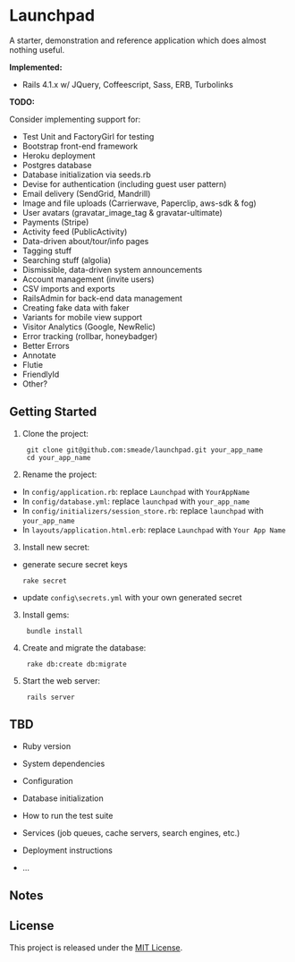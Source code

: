 Launchpad
=========

A starter, demonstration and reference application which does almost nothing useful.

**Implemented:**

* Rails 4.1.x w/ JQuery, Coffeescript, Sass, ERB, Turbolinks

**TODO:**

Consider implementing support for:

* Test Unit and FactoryGirl for testing
* Bootstrap front-end framework
* Heroku deployment
* Postgres database
* Database initialization via seeds.rb
* Devise for authentication (including guest user pattern)
* Email delivery (SendGrid, Mandrill)
* Image and file uploads (Carrierwave, Paperclip, aws-sdk & fog)
* User avatars (gravatar_image_tag & gravatar-ultimate)
* Payments (Stripe)
* Activity feed (PublicActivity)
* Data-driven about/tour/info pages
* Tagging stuff
* Searching stuff (algolia)
* Dismissible, data-driven system announcements
* Account management (invite users)
* CSV imports and exports
* RailsAdmin for back-end data management
* Creating fake data with faker
* Variants for mobile view support
* Visitor Analytics (Google, NewRelic)
* Error tracking (rollbar, honeybadger)
* Better Errors
* Annotate
* Flutie
* FriendlyId
* Other?


Getting Started
---------------
1. Clone the project:

        git clone git@github.com:smeade/launchpad.git your_app_name
        cd your_app_name

2. Rename the project:

  * In `config/application.rb`: replace `Launchpad` with `YourAppName`
  * In `config/database.yml`: replace `launchpad` with `your_app_name`
  * In `config/initializers/session_store.rb`: replace `launchpad` with `your_app_name`
  * In `layouts/application.html.erb`: replace `Launchpad` with `Your App Name`

3. Install new secret:

  * generate secure secret keys

        rake secret

  * update `config\secrets.yml` with your own generated secret

3. Install gems:

        bundle install

4. Create and migrate the database:

        rake db:create db:migrate

5. Start the web server:

        rails server

## TBD

* Ruby version

* System dependencies

* Configuration

* Database initialization

* How to run the test suite

* Services (job queues, cache servers, search engines, etc.)

* Deployment instructions

* ...


Notes
-----


License
-------
This project is released under the [MIT License](http://www.opensource.org/licenses/MIT).